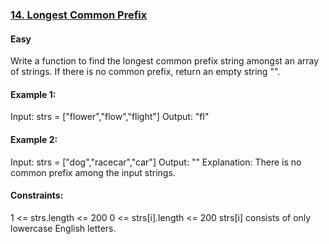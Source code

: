 ### [14. Longest Common Prefix](https://leetcode.com/problems/longest-common-prefix/)
#### Easy

Write a function to find the longest common prefix string amongst an array of strings.
If there is no common prefix, return an empty string "".

#### Example 1:

Input: strs = ["flower","flow","flight"]
Output: "fl"

#### Example 2:

Input: strs = ["dog","racecar","car"]
Output: ""
Explanation: There is no common prefix among the input strings.


#### Constraints:

1 <= strs.length <= 200
0 <= strs[i].length <= 200
strs[i] consists of only lowercase English letters.
